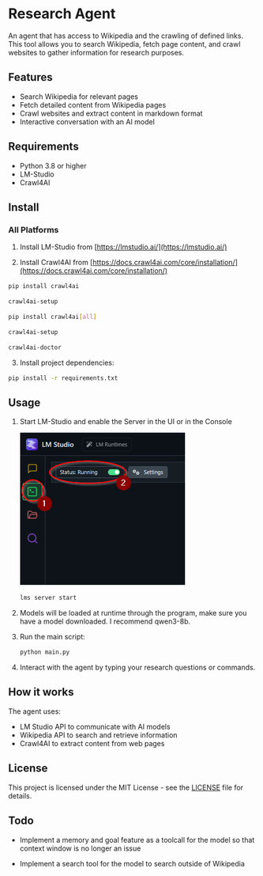 # Research Agent
An agent that has access to Wikipedia and the crawling of defined links. This tool allows you to search Wikipedia, fetch page content, and crawl websites to gather information for research purposes.

## Features

- Search Wikipedia for relevant pages
- Fetch detailed content from Wikipedia pages
- Crawl websites and extract content in markdown format
- Interactive conversation with an AI model

## Requirements

- Python 3.8 or higher
- LM-Studio
- Crawl4AI

## Install

### All Platforms

1. Install LM-Studio from [https://lmstudio.ai/](https://lmstudio.ai/)

2. Install Crawl4AI from [https://docs.crawl4ai.com/core/installation/](https://docs.crawl4ai.com/core/installation/)

```bash
pip install crawl4ai
```

```bash
crawl4ai-setup
```

```bash
pip install crawl4ai[all]
```

```bash
crawl4ai-setup
```

```bash
crawl4ai-doctor
```

3. Install project dependencies:

```bash
pip install -r requirements.txt
```

## Usage

1. Start LM-Studio and enable the Server in the UI or in the Console

   ![LM Studio UI vissual tutorial](assets/image.png)

   ```bash
   lms server start
   ```

2. Models will be loaded at runtime through the program, make sure you have a model downloaded. I recommend qwen3-8b.

3. Run the main script:

   ```bash
   python main.py
   ```

4. Interact with the agent by typing your research questions or commands.

## How it works

The agent uses:

- LM Studio API to communicate with AI models
- Wikipedia API to search and retrieve information
- Crawl4AI to extract content from web pages

## License

This project is licensed under the MIT License - see the [LICENSE](LICENSE) file for details.

## Todo

- Implement a memory and goal feature as a toolcall for the model so that context window is no longer an issue

- Implement a search tool for the model to search outside of Wikipedia
